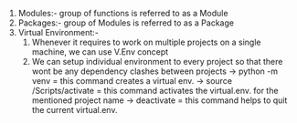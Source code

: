 1. Modules:- group of functions is referred to as a Module
2. Packages:- group of Modules is referred to as a Package
3. Virtual Environment:-
    1. Whenever it requires to work on multiple projects on a single machine, we can use V.Env concept
    2. We can setup individual environment to every project so that there wont be any dependency clashes between projects
        -> python -m venv <projectname> = this command creates a virtual env.
        -> source <projectname>/Scripts/activate = this command activates the virtual.env. for the mentioned project name
        -> deactivate = this command helps to quit the current virtual.env. 